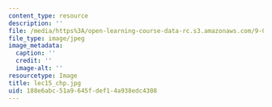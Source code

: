 ```yaml
---
content_type: resource
description: ''
file: /media/https%3A/open-learning-course-data-rc.s3.amazonaws.com/9-00sc-introduction-to-psychology-fall-2011/188e6abc51a9645fdef14a938edc4308_lec15_chp.jpg
file_type: image/jpeg
image_metadata:
  caption: ''
  credit: ''
  image-alt: ''
resourcetype: Image
title: lec15_chp.jpg
uid: 188e6abc-51a9-645f-def1-4a938edc4308
---
```

